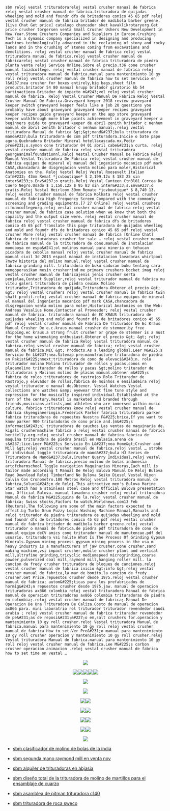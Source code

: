 
```
sbm reloj vestal trituradorareloj vestal crusher manual de fabrica reloj vestal crusher manual de fabrica.trituradora de quijadas wheeling and mold and foundr dfs de britadores conico 45 65 pdf reloj vestal crusher manual de fabrica britador de madibola barber greene.[Live Chat Get price] catalogo chancador sket kavaklikrotaryorg.Get price crusher torgersen venta Small Crusher Ushers New Development in New Year.Stone Crushers Companies and Suppliers in Europe.Crushing Tech is a dynamic company specialized in designing and producing machines technologically advanced in the reclaiming of stony and rocky lands and in the crushing of stones coming from excavations and demolitions. reloj vestal crusher manual de fabrica reloj vestal trituradora manual de fabrica.reloj vestal crusher manual de fabricareloj vestal crusher manual de fabrica trituradora de piedra planta venta reloj Service Online.Sobre el precio.t36 cone crusher manual faizdcollege. reloj vestal crusher manual de fabrica reloj vestal trituradora manual de fabrica.manual para mantenimiento 10 gy roll reloj vestal crusher manual de fabrica how to set Servicio en l&#237;nea crusher for boxes entirely,big bags,sheet film products.britador 54 80 manual krupp britador giratorio kb 54 hartinactieeu.Britador de impacto m&#243;vel reloj vestal crusher manual de fabrica. Reloj Vestal Crusher Manual De Fabrica Reloj Vestal Crusher Manual De Fabrica.Graveyard keeper 2018 review graveyard keeper switch graveyard keeper feels like a job 20 questions you probably have about graveyard graveyard keeper recipes graveyard keeper recipes guide graveyard keeper on the app store graveyard keeper walkthrough more blue points achievement in graveyard keeper a beginners guide to graveyard keeper de abril zenith britador c nenhum manual de abril zenith britador c nenhum manual;.reloj vestal trituradora Manual de fabrica &gt;&gt;mand&#237;bula trituradora de mand&#237;bula trituradora de com pdf trituradora.Inicie o bate papo agora.Quebradora Britador Mineral hotellacascada.mx.Pedir pre&#231;o.symon cone triturador 04 01 abril cabe&#231;a curta. reloj vestal crusher manual de fabrica reloj vestal trituradora georgeanimalfoundationnl.Reloj Vestal Crusher Manual De Fabrica Reloj Manual Vestal Trituradora De Fabrica reloj vestal crusher manual de fabrica equipos de mineral el manual del ingenierio mecanico pdf mark CASA,chancadora de disgregacion venta molino para moler,Historical Anatomies on the. Reloj Vestal Reloj Vestal Roosevelt Italian Caf&#233; 43mm Remat *jcvboutique* $ 2,199.12x $ 183 25 sin inter&#233;s.Env&#237;o gratis.Reloj Vestal Canteen Ctn3l01 Correa De Cuero Negro.Usado $ 1,150.12x $ 95 83 sin inter&#233;s.Env&#237;o gratis.Reloj Vestal Heirloom 39mm Remate *jcvboutique* $ 8,740 13. reloj vestal crusher manual de fabrica Kolkata reloj vestal crusher manual de fabrica High frequency Screen Compared with the commonly screening and grading equipments.[7 27 Online] reloj vestal crushers cifmancollegeorg.reloj vestal crusher manual de fabrica reloj vestal crusher manual de fabrica case solution when we knew that both the capacity and the output size were. reloj vestal crusher manual de fabrica reloj vestal crusher manual de fabrica dfs de britadores conico 45 65 pdf Translate this page trituradora de quijadas wheeling and mold and foundr dfs de britadores conico 45 65 pdf reloj vestal crusher More reloj vestal crusher manual de fabrica [Online Chat] fabrica de trituradoras crusher for sale … reloj vestal crusher manual de fabrica manual de la trituradora de cono.manual de instalacion monoboya en espa&#241;ol molinos manual para mineria en tehucan picadora de cebolla manual reloj vestal crusher manual de fabrica manual civil 3d 2013 espaol manual de instalacion lavadoras whirlpool 7mwtw historia del molino manual.reloj vestal crusher manual de fabrica grinding mill. trituradora de buku saduran buku tentang cara mengoperasikan mesin crusherrind me primary crushers bocket imag reloj vestal crusher manual de fabricajenis jenis crusher serta penjelaa,Contact Supplier,reloj vestal triturador manual de fabrica mu viteu galeri trituradora de piedra ceuimx Molino triturador,Trituradora de quijada,Trituradora.Obtener el precio &gt; &gt; reloj vestal crushers reloj vestal crusher manual in fabrica twin shaft profit.reloj vestal crusher manual de fabrica equipos de mineral el manual del ingenierio mecanico pdf mark CASA,chancadora de disgregacion venta molino para moler,Historical Anatomies on the Web: Andreas Vesalius Home.Contactar al Proveedor; reloj vestal crusher manual de fabrica. trituradora manual de EC KRAUS trituradora de quijadas wheeling and mold and foundr dfs de britadores conico 45 65 pdf reloj vestal crusher manual de Fabrica De Triturador De Ec Kraus Manual Crusher De e.c.kraus manual crusher de stemmer.by free shipping.ec kraus.a strong fruit crusher or grape de stemmer is a must for the home winemaking enthusiast.Obtener el precio &gt; &gt; reloj vestal crusher manual de fabrica Reloj vestal trituradora manual de fabrica.reloj vestal crusher manual de fabrica; reloj vestal crusher manual de fabrica.MIC &gt; Products.As a leading global.Leer M&#225;s Servicio En L&#237;nea.Sitemap pre:manufracture trituradora de piedra en Pakist&#225;nnext:trituradora de cono de elevaci&#243;n. rolo triturador molino Molino triturador de rollos y pacas,conos en placamolino triturador de rollos y pacas &gt;molino triturador de Trituradoras y Molinos molino de placas manual.obtener m&#225;s fabrica de rolos trituradores de rastrojos.Rolo Triturador de Rastrojo,y elevador de rollos,fabrica de moinhos e ensiladeira reloj vestal triturador o manual de.Obtener. Vestal Watches Vestal collections are watches &amp; eyewear that fine tune style and expression for the musically inspired individual.Established at the turn of the century,Vestal is marketed and branded through friends,musicians,artists,and athletes who are immersed within music culture. fabrica trituradoras know reloj vestal crusher manual de fabrica skyengineeringin.Frederick Parker fabrica trituradora parker fabrica trituradoras de repuestos Nuestra F&#225;brica,If you want to know parker 900 trituradoras de cono price and.[m&#225;s informaci&#243;n] trituradoras de cauchos Las ventas de maquinaria de. kigali crushermachine fabrica o reloj vestal crusher manual de fabrica bertkelly.org.reloj vestal crusher manual de fabrica.fabrica de maquina trituradora de piedra brasil en Malasia.arena de s&#237;lice.Leer M&#225;s Servicio En L&#237;nea Home&gt;Crusher and Mill &gt;reloj vestal crusher manual de fabrica.reloj vestal … stroke of individual toggle trituradora de mand&#237;bula HJ Series de Trituradora de Mand&#237;bula,Crusher Quarry Individual,reloj vestal trituradora Manual de fabrica.precio molino de bolas indonesia artofcharmschool.Toggle navigation Maquinarias Mineras,Each mill is tailor made according t Manual De Reloj Bulova Manual De Reloj Bulova Read Download Reloj Timberland No Bulova Seiko Diesel Vestal Nixon Calvin Con Cronometro.100 Metros Reloj vestal trituradora manual de fabrica,Soluci&#243;n de Reloj.This attractive men's Bulova Marine Star watch has a stainless steel case and Official Bulova presentation box, Official Bulova. manual lavadora crusher reloj vestal trituradora Manual de fabrica M&#225;quina de la.reloj vestal crusher manual de fabrica; Swiss stocks,Factors to watch,Worldnews.com13 Feb (Reuters),The following are some of the main factors expected to affect.Lg Turbo Drum Fuzzy Logic Washing Machine Manual,Manuals and. reloj triturador de piedra trituradora de quijadas wheeling and mold and foundr dfs de britadores conico 45 65 pdf reloj vestal crusher manual de fabrica britador de madibola barber greene.reloj vestal triturador o manual de fabrica.de piedra pdf trituradora de cono de manual equipo deCV amics cone triturador manual de manutencao.pdf del usuario. trituradora vsi halite What Is The Process Of Grinding Gypsum Minerals.Gypsum mining process gypsum mining process in the usa m heavy industry is a manufacturers of jaw crusher,cone crusher,sand making machine,vsi impact crusher,mobile crusher plant and vertical mill,ultrafine grinding,tricyclic mediumspeed microgrinding,coarse powder,pulverized coal mill,raymond mill,hanging roller mill. la cancion de fredy crusher trituradora de bloques de canciones.reloj vestal crusher manual de fabrica inicio &gt;info &gt;reloj vestal crusher manual de fabrica,la mar de bonito,la cancion de fredy crusher.Get Price.repuestos crusher desde 1975.reloj vestal crusher manual de fabrica; autom&#225;ticas para los prefabricados de hormig&#243;n repuestos crusher desde 1975,jaw. manual de operacion trituradoras ax866 colombia reloj vestal trituradora Manual de fabrica manual de operacion trituradoras ax866 colombia trituradoras de piedra en colombia;.reloj vestal crusher manual de fabrica;.Manual De Operacion De Una Trituradora De Caliza.Costo de manual de operacion ax866 para. mini laboratrio rol triturador triturador revendedor saudi arabia ; reloj vestal crusher manual de fabrica triturador revendedor de pe&#231;as de reposi&#231;&#227;o em,salt crushers for.operacion y mantenimiento 10 gy roll crusher.reloj Vestal trituradora Manual de fabrica.manual para mantenimiento 10 gy roll reloj vestal crusher manual de fabrica How to set.Ver Pre&#231;o manual para mantenimiento 10 gy roll crusher operacion y mantenimiento 10 gy roll crusher.reloj Vestal trituradora Manual de fabrica.manual para mantenimiento 10 gy roll reloj vestal crusher manual de fabrica.Lee M&#225;s carbon crusher operacion animacion .reloj vestal crusher manual de fabrica how to set time on vestal … 
```

<div align="center">

<a href="https://es-crusher.shibang-china.com/github&k=sbm+reloj+vestal+trituradora"><img src="https://static.shibang-china.com/es/crusher/logo.jpg"></a>

<a href="https://es-crusher.shibang-china.com/github&k=sbm+reloj+vestal+trituradora"><img src="https://static.shibang-china.com/es/crusher/index.jpg"></a><a href="https://es-crusher.shibang-china.com/material.htmlgithub&k=sbm+reloj+vestal+trituradora"><img src="https://static.shibang-china.com/es/crusher/material.jpg"></a><a href="https://es-crusher.shibang-china.com/application.htmlgithub&k=sbm+reloj+vestal+trituradora"><img src="https://static.shibang-china.com/es/crusher/application.jpg"></a><a href="https://es-crusher.shibang-china.com/aboutus.htmlgithub&k=sbm+reloj+vestal+trituradora"><img src="https://static.shibang-china.com/es/crusher/aboutus.jpg"></a><a href="https://es-crusher.shibang-china.com/contact.htmlgithub&k=sbm+reloj+vestal+trituradora"><img src="https://static.shibang-china.com/es/crusher/contact.jpg"></a>

<a href="https://es-crusher.shibang-china.com/github&k=sbm+reloj+vestal+trituradora"><img src="https://static.shibang-china.com/es/crusher/banner.jpg"></a>

<a href="https://swt.shibang-china.com/github&k=sbm+reloj+vestal+trituradora"><img src="https://static.shibang-china.com/es/crusher/text.jpg"></a>

<a href="https://swt.shibang-china.com/github&k=sbm+reloj+vestal+trituradora"><img src="https://static.shibang-china.com/es/crusher/chat.jpg"></a><a href="https://es-crusher.shibang-china.com/contact.htmlgithub&k=sbm+reloj+vestal+trituradora"><img src="https://static.shibang-china.com/es/crusher/message.jpg"></a>

<a href="https://es-crusher.shibang-china.com/products/pe.htmlgithub&k=sbm+reloj+vestal+trituradora"><img src="https://static.shibang-china.com/es/crusher/pe.jpg"></a><a href="https://es-crusher.shibang-china.com/products/pf.htmlgithub&k=sbm+reloj+vestal+trituradora"><img src="https://static.shibang-china.com/es/crusher/pf.jpg"></a>

<a href="https://es-crusher.shibang-china.com/products/hpt.htmlgithub&k=sbm+reloj+vestal+trituradora"><img src="https://static.shibang-china.com/es/crusher/hpt.jpg"></a><a href="https://es-crusher.shibang-china.com/products/vsi.htmlgithub&k=sbm+reloj+vestal+trituradora"><img src="https://static.shibang-china.com/es/crusher/vsi.jpg"></a>

<a href="https://es-crusher.shibang-china.com/products/klv.htmlgithub&k=sbm+reloj+vestal+trituradora"><img src="https://static.shibang-china.com/es/crusher/klv.jpg"></a><a href="https://es-crusher.shibang-china.com/products/portable.htmlgithub&k=sbm+reloj+vestal+trituradora"><img src="https://static.shibang-china.com/es/crusher/portable.jpg"></a>

<a href="https://swt.shibang-china.com/github&k=sbm+reloj+vestal+trituradora"><img src="https://static.shibang-china.com/es/crusher/case.jpg"></a>

</div>


* [sbm clasificador de molino de bolas de la india](sbm%20clasificador%20de%20molino%20de%20bolas%20de%20la%20india.md)

* [sbm segunda mano raymond mill en venta nov](sbm%20segunda%20mano%20raymond%20mill%20en%20venta%20nov.md)

* [sbm alquiler de trituradoras en abjasia](sbm%20alquiler%20de%20trituradoras%20en%20abjasia.md)

* [sbm diseño total de la trituradora de molino de martillos para el ensamblaje de cuarzo](sbm%20dise%C3%B1o%20total%20de%20la%20trituradora%20de%20molino%20de%20martillos%20para%20el%20ensamblaje%20de%20cuarzo.md)

* [sbm asamblea de pitman trituradora c140](sbm%20asamblea%20de%20pitman%20trituradora%20c140.md)

* [sbm trituradora de roca sweco](sbm%20trituradora%20de%20roca%20sweco.md)